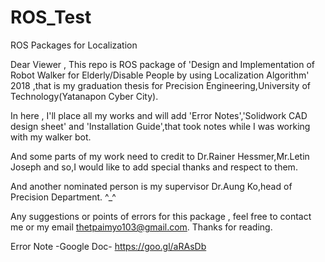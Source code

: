 # ROS_Test
ROS Packages for Localization 

Dear Viewer , 
This repo is ROS package of 'Design and Implementation of Robot Walker for Elderly/Disable People by using Localization Algorithm' 2018
,that is my graduation thesis for Precision Engineering,University of Technology(Yatanapon Cyber City).

In here , I'll place all my works and will add 'Error Notes','Solidwork CAD design sheet' and 'Installation Guide',that took notes while I was working with my walker bot.

And some parts of my work need to credit to Dr.Rainer Hessmer,Mr.Letin Joseph and so,I would like to add special thanks and respect to them.

And another nominated person is my supervisor Dr.Aung Ko,head of Precision Department. ^_^ 

Any suggestions or points of errors for this package , feel free to contact me or my email thetpaimyo103@gmail.com. 
Thanks for reading. 

Error Note -Google Doc- https://goo.gl/aRAsDb 
